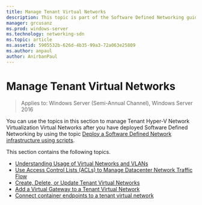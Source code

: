```yaml
---
title: Manage Tenant Virtual Networks
description: This topic is part of the Software Defined Networking guide on how to Manage Tenant Workloads and Virtual Networks in Windows Server 2016.
manager: grcusanz
ms.prod: windows-server
ms.technology: networking-sdn
ms.topic: article
ms.assetid: 5905532b-626d-4b35-99a3-72a063e25809
ms.author: anpaul
author: AnirbanPaul
---
```

# Manage Tenant Virtual Networks

>Applies to: Windows Server (Semi-Annual Channel), Windows Server 2016

You can use the topics in this section to manage Tenant Hyper-V Network Virtualization Virtual Networks after you have deployed Software Defined Networking by using the topic [Deploy a Software Defined Network infrastructure using scripts](../../sdn/deploy/Deploy-a-Software-Defined-Network-infrastructure-using-scripts.md).  
  
This section contains the following topics.  
  
- [Understanding Usage of Virtual Networks and VLANs](Understanding-Usage-of-Virtual-Networks-and-VLANs.md)  
- [Use Access Control Lists (ACLs) to Manage Datacenter Network Traffic Flow](use-acls-for-traffic-flow.md)  
- [Create, Delete, or Update Tenant Virtual Networks](Create,-Delete,-or-Update-Tenant-Virtual-Networks.md)  
- [Add a Virtual Gateway to a Tenant Virtual Network](Add-a-Virtual-Gateway-to-a-Tenant-Virtual-Network.md)
- [Connect container endpoints to a tenant virtual network](Connect-container-endpoints-to-a-Tenant-Virtual-Network.md)


